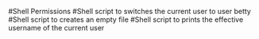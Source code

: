 #Shell Permissions
#Shell script to switches the current user to user betty
#Shell script to creates an empty file
#Shell script to prints the effective username of the current user
